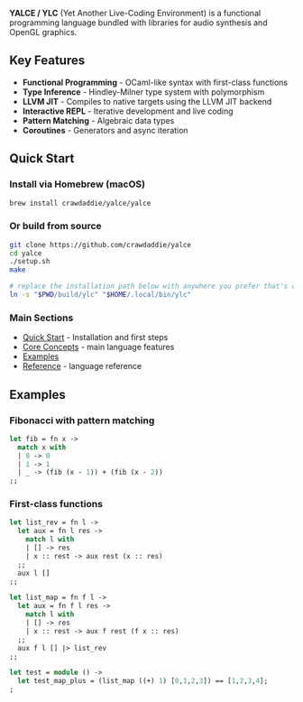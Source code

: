 **YALCE / YLC** (Yet Another Live-Coding Environment) is a functional programming language bundled with libraries for audio synthesis and OpenGL graphics.
## Key Features

- **Functional Programming** - OCaml-like syntax with first-class functions
- **Type Inference** - Hindley-Milner type system with polymorphism
- **LLVM JIT** - Compiles to native targets using the LLVM JIT backend
- **Interactive REPL** - Iterative development and live coding
- **Pattern Matching** - Algebraic data types
- **Coroutines** - Generators and async iteration

## Quick Start

### Install via Homebrew (macOS)
```bash
brew install crawdaddie/yalce/yalce
```
### Or build from source
```bash
git clone https://github.com/crawdaddie/yalce
cd yalce
./setup.sh
make

# replace the installation path below with anywhere you prefer that's on your $PATH
ln -s "$PWD/build/ylc" "$HOME/.local/bin/ylc"
```

### Main Sections

- [Quick Start](getting_started.md) - Installation and first steps
- [Core Concepts](core_concepts.md) - main language features
- [Examples](examples.md) 
- [Reference](reference.md) - language reference 


## Examples

### Fibonacci with pattern matching
```ocaml
let fib = fn x ->
  match x with
  | 0 -> 0
  | 1 -> 1
  | _ -> (fib (x - 1)) + (fib (x - 2))
;;
```

### First-class functions
```ocaml
let list_rev = fn l ->
  let aux = fn l res ->
    match l with
    | [] -> res
    | x :: rest -> aux rest (x :: res)
  ;;
  aux l []
;;

let list_map = fn f l ->
  let aux = fn f l res -> 
    match l with
    | [] -> res
    | x :: rest -> aux f rest (f x :: res) 
  ;;
  aux f l [] |> list_rev
;;

let test = module () ->
  let test_map_plus = (list_map ((+) 1) [0,1,2,3]) == [1,2,3,4];
;
```


